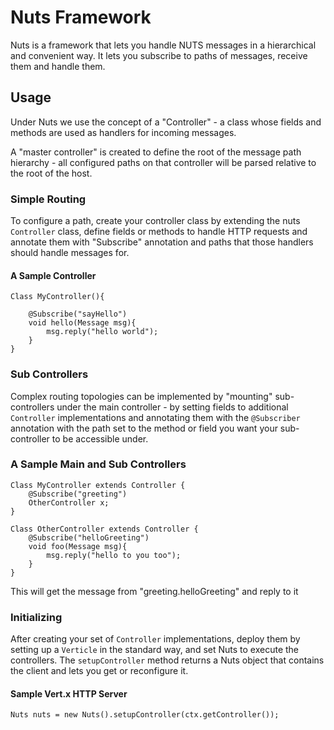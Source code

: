 # Nuts Framework

Nuts is a framework that lets you handle NUTS messages in a hierarchical and convenient way.
It lets you subscribe to paths of messages, receive them and handle them.

## Usage

Under Nuts we use the concept of a "Controller" - a class whose fields and methods are used as
handlers for incoming messages. 

A "master controller" is created to define the root of the message path hierarchy - all configured paths
on that controller will be parsed relative to the root of the host.

### Simple Routing

To configure a path, create your controller class by extending the
nuts `Controller` class, define fields or methods to handle HTTP requests and annotate them with
"Subscribe" annotation and paths that those handlers should handle messages for.

#### A Sample Controller

```
Class MyController(){

    @Subscribe("sayHello")
    void hello(Message msg){
        msg.reply("hello world");
    }
}

```

### Sub Controllers

Complex routing topologies can be implemented by "mounting" sub-controllers under
the main controller - by setting fields to additional `Controller` implementations and annotating
them with the `@Subscriber` annotation with the path set to the method or field you want your sub-controller
to be accessible under.

### A Sample Main and Sub Controllers

```
Class MyController extends Controller {
    @Subscribe("greeting")
    OtherController x;
}
```

```
Class OtherController extends Controller {
    @Subscribe("helloGreeting")
    void foo(Message msg){
        msg.reply("hello to you too");
    }
}
```

This will get the message from "greeting.helloGreeting" and reply to it

### Initializing

After creating your set of `Controller` implementations, deploy them by setting up
a `Verticle` in the standard way, and set Nuts to execute the controllers.
The `setupController` method returns a Nuts object that contains the client and lets you get or reconfigure it.

#### Sample Vert.x HTTP Server

```
Nuts nuts = new Nuts().setupController(ctx.getController());
```

